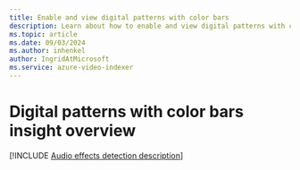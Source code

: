 ```yaml
---
title: Enable and view digital patterns with color bars
description: Learn about how to enable and view digital patterns with color bars.
ms.topic: article
ms.date: 09/03/2024
ms.author: inhenkel
author: IngridAtMicrosoft
ms.service: azure-video-indexer
---
```


# Digital patterns with color bars insight overview

[!INCLUDE [Audio effects detection description](./includes/digital-patterns.md)]
